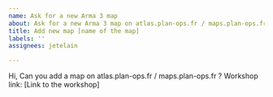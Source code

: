 ```yaml
---
name: Ask for a new Arma 3 map
about: Ask for a new Arma 3 map on atlas.plan-ops.fr / maps.plan-ops.fr
title: Add new map [name of the map]
labels: ''
assignees: jetelain

---
```


Hi, 
Can you add a map on atlas.plan-ops.fr / maps.plan-ops.fr ?
Workshop link: [Link to the workshop]
